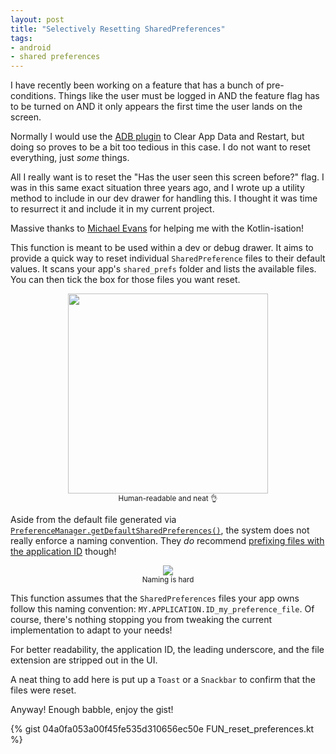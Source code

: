 ```yaml
---
layout: post
title: "Selectively Resetting SharedPreferences"
tags:
- android
- shared preferences
---
```

I have recently been working on a feature that has a bunch of pre-conditions. Things like the user must be logged in AND the feature flag has to be turned on AND it only appears the first time the user lands on the screen.

Normally I would use the [ADB plugin](https://plugins.jetbrains.com/plugin/7380-adb-idea) to Clear App Data and Restart, but doing so proves to be a bit too tedious in this case. I do not want to reset everything, just _some_ things.

All I really want is to reset the "Has the user seen this screen before?" flag. I was in this same exact situation three years ago, and I wrote up a utility method to include in our dev drawer for handling this. I thought it was time to resurrect it and include it in my current project.  

Massive thanks to [Michael Evans](https://twitter.com/m_evans10) for helping me with the Kotlin-isation!    

This function is meant to be used within a dev or debug drawer. It aims to provide a quick way to reset individual `SharedPreference` files to their default values. It scans your app's `shared_prefs` folder and lists the available files. You can then tick the box for those files you want reset.  

<p style="text-align: center">
	<a href="https://imgur.com/Bm8wl2X"><img src="https://i.imgur.com/Bm8wl2X.png"  width="320" /></a><br />
<small>Human-readable and neat 👌</small></p>  

Aside from the default file generated via [`PreferenceManager.getDefaultSharedPreferences()`](https://developer.android.com/reference/android/preference/PreferenceManager.html#getDefaultSharedPreferences(android.content.Context)), the system does not really enforce a naming convention. They _do_ recommend [prefixing files with the application ID](https://developer.android.com/training/data-storage/shared-preferences#GetSharedPreferences) though!  

<p style="text-align: center"><a href="https://imgur.com/e9xiqto"><img src="https://i.imgur.com/e9xiqto.png" /></a><br />
<small>Naming is hard</small></p>  

This function assumes that the `SharedPreferences` files your app owns follow this naming convention: `MY.APPLICATION.ID_my_preference_file`. Of course, there's nothing stopping you from tweaking the current implementation to adapt to your needs!  

For better readability, the application ID, the leading underscore, and the file extension are stripped out in the UI.  

A neat thing to add here is put up a `Toast` or a `Snackbar` to confirm that the files were reset.    

Anyway! Enough babble, enjoy the gist!  

{% gist 04a0fa053a00f45fe535d310656ec50e FUN_reset_preferences.kt %}
